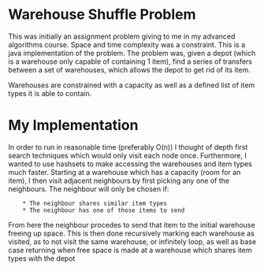 # Warehouse Shuffle Problem

This was initially an assignment problem giving to me in my advanced algorithms course. Space and time complexity was a constraint. This is a java implementation of the problem. The problem was, given a depot (which is a warehouse only capable of containing 1 item), find a series of transfers between a set of warehouses, which allows the depot to get rid of its item. 

Warehouses are constrained with a capacity as well as a defined list of item types it is able to contain.

# My Implementation
In order to run in reasonable time (preferably O(n)) I thought of depth first search techniques which would only visit each node once. Furthermore, I wanted to use hashsets to make accessing the warehouses and item types much faster. Starting at a warehouse which has a capacity (room for an item), I then visit adjacent neighbours by first picking any one of the neighbours. The neighbour will only be chosen if:

        * The neighbour shares similar item types
        * The neighbour has one of those items to send
         
From here the neighbour procedes to send that item to the initial warehouse freeing up space. This is then done recursively marking each warehouse as visited, as to not visit the same warehouse, or infinitely loop, as well as base case returning when free space is made at a warehouse which shares item types with the depot


